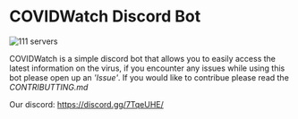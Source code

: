 # **COVIDWatch Discord Bot**
![111 servers](https://img.shields.io/badge/107-discord%20servers-brightgreen.svg?style=flat)

COVIDWatch is a simple discord bot that allows you to easily access the latest information on the virus, if you encounter any issues while using this bot please open up an *'Issue'*. If you would like to contribue please read the *CONTRIBUTTING.md*

Our discord: https://discord.gg/7TqeUHE/
